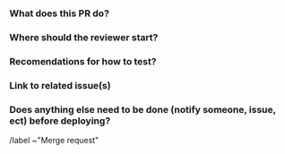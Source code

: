### What does this PR do?

### Where should the reviewer start?

### Recomendations for how to test?

### Link to related issue(s)

### Does anything else need to be done (notify someone, issue, ect) before deploying?

/label ~"Merge request"

